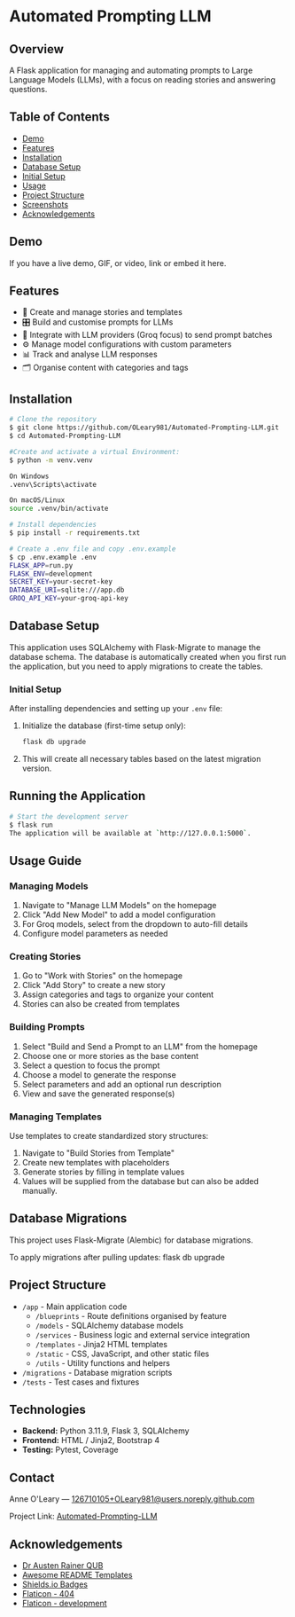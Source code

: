 # Automated Prompting LLM

## Overview

A Flask application for managing and automating prompts to Large Language Models (LLMs), with a focus on reading stories and answering questions.

## Table of Contents

* [Demo](#demo)
* [Features](#features)
* [Installation](#installation)
* [Database Setup](#database-setup)
* [Initial Setup](#initial-setup)
* [Usage](#usage-guide)
* [Project Structure](#project-structure)
* [Screenshots](#screenshots)
* [Acknowledgements](#acknowledgements)

## Demo

If you have a live demo, GIF, or video, link or embed it here.

## Features

* 📝 Create and manage stories and templates
* 🎛️ Build and customise prompts for LLMs
* 🤖 Integrate with LLM providers (Groq focus) to send prompt batches
* ⚙️ Manage model configurations with custom parameters
* 📊 Track and analyse LLM responses
* 🗂️ Organise content with categories and tags

## Installation

```bash
# Clone the repository
$ git clone https://github.com/OLeary981/Automated-Prompting-LLM.git
$ cd Automated-Prompting-LLM

#Create and activate a virtual Environment:
$ python -m venv.venv

On Windows
.venv\Scripts\activate

On macOS/Linux
source .venv/bin/activate

# Install dependencies
$ pip install -r requirements.txt

# Create a .env file and copy .env.example
$ cp .env.example .env
FLASK_APP=run.py
FLASK_ENV=development
SECRET_KEY=your-secret-key
DATABASE_URI=sqlite:///app.db
GROQ_API_KEY=your-groq-api-key

```
## Database Setup

This application uses SQLAlchemy with Flask-Migrate to manage the database schema. The database is automatically created when you first run the application, but you need to apply migrations to create the tables.

### Initial Setup

After installing dependencies and setting up your `.env` file:

1. Initialize the database (first-time setup only):
   ```bash
   flask db upgrade
   ```
2. This will create all necessary tables based on the latest migration version.

## Running the Application

```bash
# Start the development server
$ flask run
The application will be available at `http://127.0.0.1:5000`.

```

## Usage Guide

### Managing Models

1. Navigate to "Manage LLM Models" on the homepage
2. Click "Add New Model" to add a model configuration
3. For Groq models, select from the dropdown to auto-fill details
4. Configure model parameters as needed

### Creating Stories

1. Go to "Work with Stories" on the homepage
2. Click "Add Story" to create a new story
3. Assign categories and tags to organize your content
4. Stories can also be created from templates

### Building Prompts

1. Select "Build and Send a Prompt to an LLM" from the homepage
2. Choose one or more stories as the base content
3. Select a question to focus the prompt
4. Choose a model to generate the response
5. Select parameters and add an optional run description
6. View and save the generated response(s)

### Managing Templates

Use templates to create standardized story structures:

1. Navigate to "Build Stories from Template" 
2. Create new templates with placeholders
3. Generate stories by filling in template values
4. Values will be supplied from the database but can also be added manually.

## Database Migrations

This project uses Flask-Migrate (Alembic) for database migrations. 

To apply migrations after pulling updates:
flask db upgrade

## Project Structure

- `/app` - Main application code
  - `/blueprints` - Route definitions organised by feature
  - `/models` - SQLAlchemy database models
  - `/services` - Business logic and external service integration
  - `/templates` - Jinja2 HTML templates
  - `/static` - CSS, JavaScript, and other static files
  - `/utils` - Utility functions and helpers
- `/migrations` - Database migration scripts
- `/tests` - Test cases and fixtures


## Technologies


* **Backend:** Python 3.11.9, Flask 3, SQLAlchemy
* **Frontend:** HTML / Jinja2, Bootstrap 4
* **Testing:** Pytest, Coverage




## Contact

Anne O'Leary — 126710105+OLeary981@users.noreply.github.com

Project Link: [Automated-Prompting-LLM](https://github.com/OLeary981/Automated-Prompting-LLM)


## Acknowledgements

* [Dr Austen Rainer QUB](https://pure.qub.ac.uk/en/persons/austen-rainer)
* [Awesome README Templates](https://github.com/matiassingers/awesome-readme)
* [Shields.io Badges](https://shields.io/)
* [Flaticon - 404](https://www.flaticon.com/free-icons/error-404)
* [Flaticon - development](https://www.flaticon.com/free-animated-icons/development)
